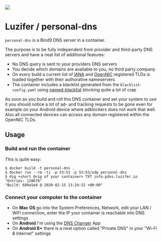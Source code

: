 ![](https://knut.in/project-status/personal-dns)

# Luzifer / personal-dns

`personal-dns` is a Bind9 DNS server in a container.

The purpose is to be fully independent from provider and third-party DNS servers and have a neat list of additional features:

- No DNS query is sent to your providers DNS servers
- You decide which domains are available to you, no third party company
- On every build a current list of [IANA](https://www.iana.org/domains/root/db) and [OpenNIC](https://wiki.opennic.org/opennic/dot) registered TLDs is loaded together with their authorative nameservers
- The container includes a blacklist generated from the `blacklist-config.yaml` using [named-blacklist](https://github.com/Luzifer/named-blacklist) blocking quite a lot of crap

As soon as you build and roll this DNS container and set your system to use it you should notice a lot of ad- and tracking requests to be gone even for example on your Android device where adblockers does not work that well. Also all connected devices can access any domain registered within the OpenNIC TLDs.

## Usage

### Build and run the container

This is quite easy:

```console
$ docker build -t personal-dns .
$ docker run --rm -ti -p 53:53 -p 53:53/udp personal-dns
$ dig +short @<ip of your container> TXT info.pdns.luzifer.io
"Entries: 128676"
"Build: 689a5e8 @ 2020-02-15 13:24:32 +00:00"
```

### Connect your computer to the container

- On **Mac OS** go into the System Preferences, Network, edit your LAN / WiFi connection, enter the IP your container is reachable into DNS settings
- On **Android** I'm using the [DNS Changer](https://play.google.com/store/apps/details?id=com.frostnerd.dnschanger) App
- On **Android 8+** there is a neat option called "Private DNS" in your "Wi-Fi & Internet" settings
